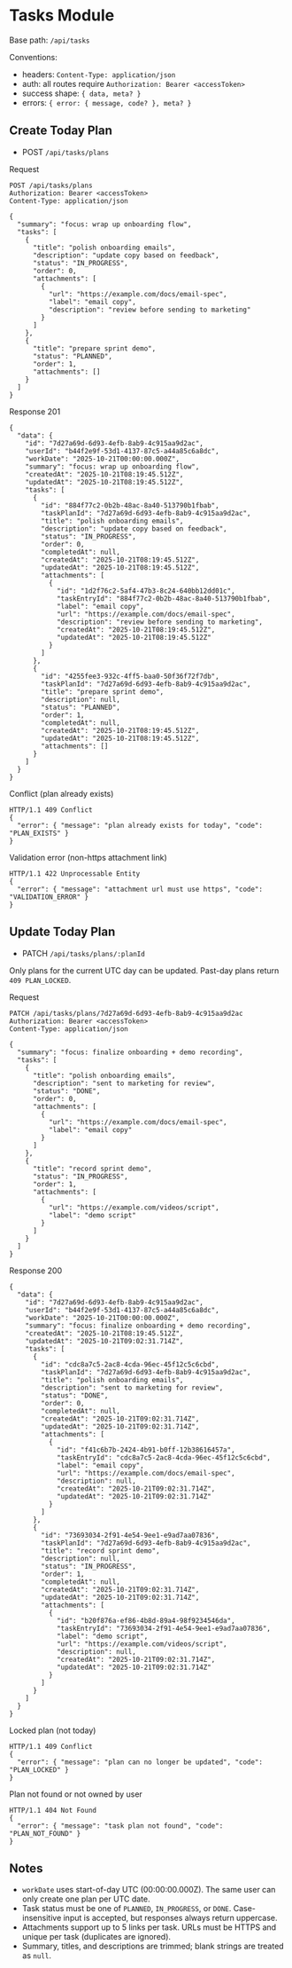 # Tasks Module

Base path: `/api/tasks`

Conventions:
- headers: `Content-Type: application/json`
- auth: all routes require `Authorization: Bearer <accessToken>`
- success shape: `{ data, meta? }`
- errors: `{ error: { message, code? }, meta? }`

## Create Today Plan
- POST `/api/tasks/plans`

Request
```
POST /api/tasks/plans
Authorization: Bearer <accessToken>
Content-Type: application/json

{
  "summary": "focus: wrap up onboarding flow",
  "tasks": [
    {
      "title": "polish onboarding emails",
      "description": "update copy based on feedback",
      "status": "IN_PROGRESS",
      "order": 0,
      "attachments": [
        {
          "url": "https://example.com/docs/email-spec",
          "label": "email copy",
          "description": "review before sending to marketing"
        }
      ]
    },
    {
      "title": "prepare sprint demo",
      "status": "PLANNED",
      "order": 1,
      "attachments": []
    }
  ]
}
```

Response 201
```
{
  "data": {
    "id": "7d27a69d-6d93-4efb-8ab9-4c915aa9d2ac",
    "userId": "b44f2e9f-53d1-4137-87c5-a44a85c6a8dc",
    "workDate": "2025-10-21T00:00:00.000Z",
    "summary": "focus: wrap up onboarding flow",
    "createdAt": "2025-10-21T08:19:45.512Z",
    "updatedAt": "2025-10-21T08:19:45.512Z",
    "tasks": [
      {
        "id": "884f77c2-0b2b-48ac-8a40-513790b1fbab",
        "taskPlanId": "7d27a69d-6d93-4efb-8ab9-4c915aa9d2ac",
        "title": "polish onboarding emails",
        "description": "update copy based on feedback",
        "status": "IN_PROGRESS",
        "order": 0,
        "completedAt": null,
        "createdAt": "2025-10-21T08:19:45.512Z",
        "updatedAt": "2025-10-21T08:19:45.512Z",
        "attachments": [
          {
            "id": "1d2f76c2-5af4-47b3-8c24-640bb12dd01c",
            "taskEntryId": "884f77c2-0b2b-48ac-8a40-513790b1fbab",
            "label": "email copy",
            "url": "https://example.com/docs/email-spec",
            "description": "review before sending to marketing",
            "createdAt": "2025-10-21T08:19:45.512Z",
            "updatedAt": "2025-10-21T08:19:45.512Z"
          }
        ]
      },
      {
        "id": "4255fee3-932c-4ff5-baa0-50f36f72f7db",
        "taskPlanId": "7d27a69d-6d93-4efb-8ab9-4c915aa9d2ac",
        "title": "prepare sprint demo",
        "description": null,
        "status": "PLANNED",
        "order": 1,
        "completedAt": null,
        "createdAt": "2025-10-21T08:19:45.512Z",
        "updatedAt": "2025-10-21T08:19:45.512Z",
        "attachments": []
      }
    ]
  }
}
```

Conflict (plan already exists)
```
HTTP/1.1 409 Conflict
{
  "error": { "message": "plan already exists for today", "code": "PLAN_EXISTS" }
}
```

Validation error (non-https attachment link)
```
HTTP/1.1 422 Unprocessable Entity
{
  "error": { "message": "attachment url must use https", "code": "VALIDATION_ERROR" }
}
```

## Update Today Plan
- PATCH `/api/tasks/plans/:planId`

Only plans for the current UTC day can be updated. Past-day plans return `409 PLAN_LOCKED`.

Request
```
PATCH /api/tasks/plans/7d27a69d-6d93-4efb-8ab9-4c915aa9d2ac
Authorization: Bearer <accessToken>
Content-Type: application/json

{
  "summary": "focus: finalize onboarding + demo recording",
  "tasks": [
    {
      "title": "polish onboarding emails",
      "description": "sent to marketing for review",
      "status": "DONE",
      "order": 0,
      "attachments": [
        {
          "url": "https://example.com/docs/email-spec",
          "label": "email copy"
        }
      ]
    },
    {
      "title": "record sprint demo",
      "status": "IN_PROGRESS",
      "order": 1,
      "attachments": [
        {
          "url": "https://example.com/videos/script",
          "label": "demo script"
        }
      ]
    }
  ]
}
```

Response 200
```
{
  "data": {
    "id": "7d27a69d-6d93-4efb-8ab9-4c915aa9d2ac",
    "userId": "b44f2e9f-53d1-4137-87c5-a44a85c6a8dc",
    "workDate": "2025-10-21T00:00:00.000Z",
    "summary": "focus: finalize onboarding + demo recording",
    "createdAt": "2025-10-21T08:19:45.512Z",
    "updatedAt": "2025-10-21T09:02:31.714Z",
    "tasks": [
      {
        "id": "cdc8a7c5-2ac8-4cda-96ec-45f12c5c6cbd",
        "taskPlanId": "7d27a69d-6d93-4efb-8ab9-4c915aa9d2ac",
        "title": "polish onboarding emails",
        "description": "sent to marketing for review",
        "status": "DONE",
        "order": 0,
        "completedAt": null,
        "createdAt": "2025-10-21T09:02:31.714Z",
        "updatedAt": "2025-10-21T09:02:31.714Z",
        "attachments": [
          {
            "id": "f41c6b7b-2424-4b91-b0ff-12b38616457a",
            "taskEntryId": "cdc8a7c5-2ac8-4cda-96ec-45f12c5c6cbd",
            "label": "email copy",
            "url": "https://example.com/docs/email-spec",
            "description": null,
            "createdAt": "2025-10-21T09:02:31.714Z",
            "updatedAt": "2025-10-21T09:02:31.714Z"
          }
        ]
      },
      {
        "id": "73693034-2f91-4e54-9ee1-e9ad7aa07836",
        "taskPlanId": "7d27a69d-6d93-4efb-8ab9-4c915aa9d2ac",
        "title": "record sprint demo",
        "description": null,
        "status": "IN_PROGRESS",
        "order": 1,
        "completedAt": null,
        "createdAt": "2025-10-21T09:02:31.714Z",
        "updatedAt": "2025-10-21T09:02:31.714Z",
        "attachments": [
          {
            "id": "b20f876a-ef86-4b8d-89a4-98f9234546da",
            "taskEntryId": "73693034-2f91-4e54-9ee1-e9ad7aa07836",
            "label": "demo script",
            "url": "https://example.com/videos/script",
            "description": null,
            "createdAt": "2025-10-21T09:02:31.714Z",
            "updatedAt": "2025-10-21T09:02:31.714Z"
          }
        ]
      }
    ]
  }
}
```

Locked plan (not today)
```
HTTP/1.1 409 Conflict
{
  "error": { "message": "plan can no longer be updated", "code": "PLAN_LOCKED" }
}
```

Plan not found or not owned by user
```
HTTP/1.1 404 Not Found
{
  "error": { "message": "task plan not found", "code": "PLAN_NOT_FOUND" }
}
```

## Notes
- `workDate` uses start-of-day UTC (00:00:00.000Z). The same user can only create one plan per UTC date.
- Task status must be one of `PLANNED`, `IN_PROGRESS`, or `DONE`. Case-insensitive input is accepted, but responses always return uppercase.
- Attachments support up to 5 links per task. URLs must be HTTPS and unique per task (duplicates are ignored).
- Summary, titles, and descriptions are trimmed; blank strings are treated as `null`.
